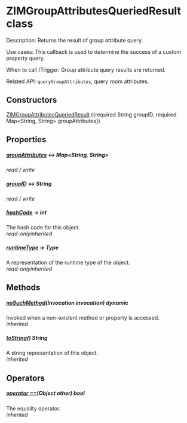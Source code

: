 


# ZIMGroupAttributesQueriedResult class









<p>Description: Returns the result of group attribute query.</p>
<p>Use cases: This callback is used to determine the success of a custom property query.</p>
<p>When to call /Trigger: Group attribute query results are returned.</p>
<p>Related API: <code>queryGroupAttributes</code>, query room attributes.</p>




## Constructors

[ZIMGroupAttributesQueriedResult](../zego_uikit_prebuilt_live_audio_room/ZIMGroupAttributesQueriedResult/ZIMGroupAttributesQueriedResult.md) ({required String groupID, required Map&lt;String, String> groupAttributes})

   


## Properties

##### [groupAttributes](../zego_uikit_prebuilt_live_audio_room/ZIMGroupAttributesQueriedResult/groupAttributes.md) &#8596; Map&lt;String, String>



  
_<span class="feature">read / write</span>_



##### [groupID](../zego_uikit_prebuilt_live_audio_room/ZIMGroupAttributesQueriedResult/groupID.md) &#8596; String



  
_<span class="feature">read / write</span>_



##### [hashCode](../zego_uikit_prebuilt_live_audio_room/ZIMGroupAttributesQueriedResult/hashCode.md) &#8594; int



The hash code for this object.  
_<span class="feature">read-only</span><span class="feature">inherited</span>_



##### [runtimeType](../zego_uikit_prebuilt_live_audio_room/ZIMGroupAttributesQueriedResult/runtimeType.md) &#8594; Type



A representation of the runtime type of the object.  
_<span class="feature">read-only</span><span class="feature">inherited</span>_





## Methods

##### [noSuchMethod](../zego_uikit_prebuilt_live_audio_room/ZIMGroupAttributesQueriedResult/noSuchMethod.md)(Invocation invocation) dynamic



Invoked when a non-existent method or property is accessed.  
_<span class="feature">inherited</span>_



##### [toString](../zego_uikit_prebuilt_live_audio_room/ZIMGroupAttributesQueriedResult/toString.md)() String



A string representation of this object.  
_<span class="feature">inherited</span>_





## Operators

##### [operator ==](../zego_uikit_prebuilt_live_audio_room/ZIMGroupAttributesQueriedResult/operator_equals.md)(Object other) bool



The equality operator.  
_<span class="feature">inherited</span>_















